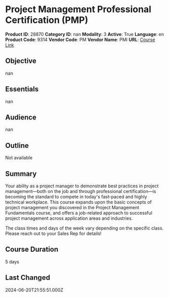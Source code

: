 # Project Management Professional Certification (PMP)

**Product ID**: 28870
**Category ID**: nan
**Modality**: 3
**Active**: True
**Language**: en
**Product Code**: 9314
**Vendor Code**: PM
**Vendor Name**: PMI
**URL**: [Course Link](https://www.fastlaneus.com/course/pmi-9314)

## Objective
nan

## Essentials
nan

## Audience
nan

## Outline
Not available

## Summary
Your ability as a project manager to demonstrate best practices in project management—both on the job and through professional certification—is becoming the standard to compete in today's fast-paced and highly technical workplace. This course expands upon the basic concepts of project management you discovered in the Project Management Fundamentals course, and offers a job-related approach to successful project management across application areas and industries.

The class times and days of the week vary depending on the specific class. Please reach out to your Sales Rep for details!

## Course Duration
5 days

## Last Changed
2024-06-20T21:55:51.000Z
